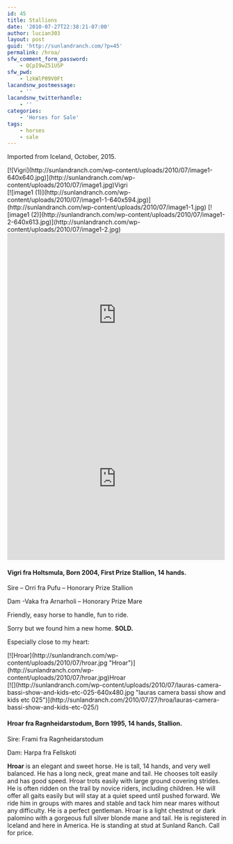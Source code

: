 ```yaml
---
id: 45
title: Stallions
date: '2010-07-27T22:38:21-07:00'
author: lucian303
layout: post
guid: 'http://sunlandranch.com/?p=45'
permalink: /hroa/
sfw_comment_form_password:
    - QCpI9wZ51USP
sfw_pwd:
    - lzkWlP09V0Ft
lacandsnw_postmessage:
    - ''
lacandsnw_twitterhandle:
    - ''
categories:
    - 'Horses for Sale'
tags:
    - horses
    - sale
---
```


Imported from Iceland, October, 2015.

<div class="wp-caption alignnone" id="attachment_904" style="width: 524px">[![Vigri](http://sunlandranch.com/wp-content/uploads/2010/07/image1-640x640.jpg)](http://sunlandranch.com/wp-content/uploads/2010/07/image1.jpg)Vigri

</div>[![image1 (1)](http://sunlandranch.com/wp-content/uploads/2010/07/image1-1-640x594.jpg)](http://sunlandranch.com/wp-content/uploads/2010/07/image1-1.jpg) [![image1 (2)](http://sunlandranch.com/wp-content/uploads/2010/07/image1-2-640x613.jpg)](http://sunlandranch.com/wp-content/uploads/2010/07/image1-2.jpg)

<iframe allowfullscreen="" frameborder="0" height="375" loading="lazy" src="https://www.youtube.com/embed/bzudDA1iYAs?feature=oembed" width="500"></iframe>

<iframe allowfullscreen="" frameborder="0" height="375" loading="lazy" src="https://www.youtube.com/embed/cvX4gia7VTk?feature=oembed" width="500"></iframe>

#### **Vigri fra Holtsmula,** **Born 2004, First Prize Stallion, 14 hands.**

Sire – Orri fra Pufu – Honorary Prize Stallion

Dam -Vaka fra Arnarholi – Honorary Prize Mare

Friendly, easy horse to handle, fun to ride.

Sorry but we found him a new home. **SOLD.**

Especially close to my heart:

<div class="wp-caption alignnone" id="attachment_46" style="width: 360px">[![Hroar](http://sunlandranch.com/wp-content/uploads/2010/07/hroar.jpg "Hroar")](http://sunlandranch.com/wp-content/uploads/2010/07/hroar.jpg)Hroar

</div>[![](http://sunlandranch.com/wp-content/uploads/2010/07/lauras-camera-bassi-show-and-kids-etc-025-640x480.jpg "lauras camera bassi show and kids etc 025")](http://sunlandranch.com/2010/07/27/hroa/lauras-camera-bassi-show-and-kids-etc-025/)

#### **Hroar fra Ragnheidarstodum**, Born 1995, 14 hands, Stallion.

Sire: Frami fra Ragnheidarstodum

Dam: Harpa fra Fellskoti

**Hroar** is an elegant and sweet horse. He is tall, 14 hands, and very well balanced. He has a long neck, great mane and tail. He chooses tolt easily and has good speed. Hroar trots easily with large ground covering strides. He is often ridden on the trail by novice riders, including children. He will offer all gaits easily but will stay at a quiet speed until pushed forward. We ride him in groups with mares and stable and tack him near mares without any difficulty. He is a perfect gentleman. Hroar is a light chestnut or dark palomino with a gorgeous full silver blonde mane and tail. He is registered in Iceland and here in America. He is standing at stud at Sunland Ranch. Call for price.

